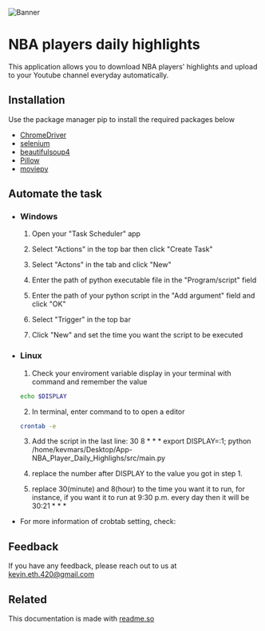 ![Banner](https://i.imgur.com/LVkQJyO.png)

# NBA players daily highlights

This application allows you to download NBA players' highlights and upload to your Youtube channel everyday automatically.

## Installation

Use the package manager pip to install the required packages below

* [ChromeDriver](https://chromedriver.chromium.org/downloads)
* [selenium](https://pypi.org/project/selenium/)
* [beautifulsoup4](https://pypi.org/project/beautifulsoup4/)
* [Pillow](https://pypi.org/project/Pillow/)
* [moviepy](https://pypi.org/project/moviepy/)

## Automate the task

- ### Windows

  1. Open your "Task Scheduler" app

  2. Select "Actions" in the top bar then click "Create Task"

  3. Select "Actons" in the tab and click "New"

  4. Enter the path of python executable file in the "Program/script" field

  5. Enter the path of your python script in the "Add argument" field and click "OK"

  6. Select "Trigger" in the top bar

  7. Click "New" and set the time you want the script to be executed


- ### Linux
  1. Check your enviroment variable display in your terminal with command and remember the value
  ```bash
  echo $DISPLAY
  ```

  2. In terminal, enter command to to open a editor
  ```bash
  crontab -e
  ```
  3. Add the script in the last line:
  30 8 * * * export DISPLAY=:1; python /home/kevmars/Desktop/App-NBA_Player_Daily_Highlighs/src/main.py

  4. replace the number after DISPLAY to the value you got in step 1.

  5. replace 30(minute) and 8(hour) to the time you want it to run, for instance, if you want it to run at 9:30 p.m. every day then it will be 30:21 * * *
  
* For more information of crobtab setting, check:



## Feedback

If you have any feedback, please reach out to us at kevin.eth.420@gmail.com


## Related

This documentation is made with [readme.so](https://readme.so/)

